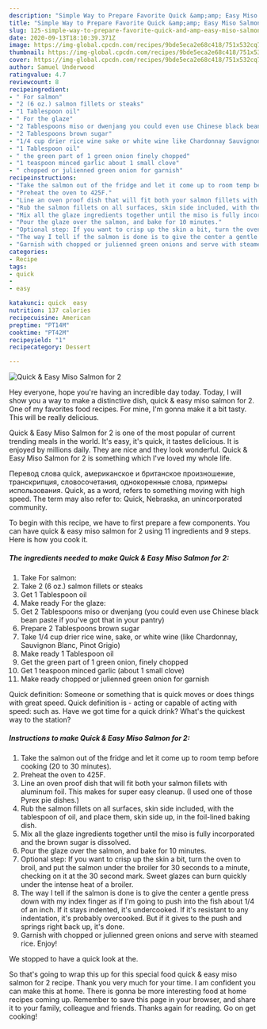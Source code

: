 ```yaml
---
description: "Simple Way to Prepare Favorite Quick &amp;amp; Easy Miso Salmon for 2"
title: "Simple Way to Prepare Favorite Quick &amp;amp; Easy Miso Salmon for 2"
slug: 125-simple-way-to-prepare-favorite-quick-and-amp-easy-miso-salmon-for-2
date: 2020-09-13T18:10:39.371Z
image: https://img-global.cpcdn.com/recipes/9bde5eca2e68c418/751x532cq70/quick-easy-miso-salmon-for-2-recipe-main-photo.jpg
thumbnail: https://img-global.cpcdn.com/recipes/9bde5eca2e68c418/751x532cq70/quick-easy-miso-salmon-for-2-recipe-main-photo.jpg
cover: https://img-global.cpcdn.com/recipes/9bde5eca2e68c418/751x532cq70/quick-easy-miso-salmon-for-2-recipe-main-photo.jpg
author: Samuel Underwood
ratingvalue: 4.7
reviewcount: 8
recipeingredient:
- " For salmon"
- "2 (6 oz.) salmon fillets or steaks"
- "1 Tablespoon oil"
- " For the glaze"
- "2 Tablespoons miso or dwenjang you could even use Chinese black bean paste if youve got that in your pantry"
- "2 Tablespoons brown sugar"
- "1/4 cup drier rice wine sake or white wine like Chardonnay Sauvignon Blanc Pinot Grigio"
- "1 Tablespoon oil"
- " the green part of 1 green onion finely chopped"
- "1 teaspoon minced garlic about 1 small clove"
- " chopped or julienned green onion for garnish"
recipeinstructions:
- "Take the salmon out of the fridge and let it come up to room temp before cooking (20 to 30 minutes)."
- "Preheat the oven to 425F."
- "Line an oven proof dish that will fit both your salmon fillets with aluminum foil. This makes for super easy cleanup. (I used one of those Pyrex pie dishes.)"
- "Rub the salmon fillets on all surfaces, skin side included, with the tablespoon of oil, and place them, skin side up, in the foil-lined baking dish."
- "Mix all the glaze ingredients together until the miso is fully incorporated and the brown sugar is dissolved."
- "Pour the glaze over the salmon, and bake for 10 minutes."
- "Optional step: If you want to crisp up the skin a bit, turn the oven to broil, and put the salmon under the broiler for 30 seconds to a minute, checking on it at the 30 second mark. Sweet glazes can burn quickly under the intense heat of a broiler."
- "The way I tell if the salmon is done is to give the center a gentle press down with my index finger as if I&#39;m going to push into the fish about 1/4 of an inch. If it stays indented, it&#39;s undercooked. If it&#39;s resistant to any indentation, it&#39;s probably overcooked. But if it gives to the push and springs right back up, it&#39;s done."
- "Garnish with chopped or julienned green onions and serve with steamed rice. Enjoy!"
categories:
- Recipe
tags:
- quick
- 
- easy

katakunci: quick  easy 
nutrition: 137 calories
recipecuisine: American
preptime: "PT14M"
cooktime: "PT42M"
recipeyield: "1"
recipecategory: Dessert

---
```



![Quick &amp; Easy Miso Salmon for 2](https://img-global.cpcdn.com/recipes/9bde5eca2e68c418/751x532cq70/quick-easy-miso-salmon-for-2-recipe-main-photo.jpg)

Hey everyone, hope you're having an incredible day today. Today, I will show you a way to make a distinctive dish, quick &amp; easy miso salmon for 2. One of my favorites food recipes. For mine, I'm gonna make it a bit tasty. This will be really delicious.

Quick &amp; Easy Miso Salmon for 2 is one of the most popular of current trending meals in the world. It's easy, it's quick, it tastes delicious. It is enjoyed by millions daily. They are nice and they look wonderful. Quick &amp; Easy Miso Salmon for 2 is something which I've loved my whole life.

Перевод слова quick, американское и британское произношение, транскрипция, словосочетания, однокоренные слова, примеры использования. Quick, as a word, refers to something moving with high speed. The term may also refer to: Quick, Nebraska, an unincorporated community.


To begin with this recipe, we have to first prepare a few components. You can have quick &amp; easy miso salmon for 2 using 11 ingredients and 9 steps. Here is how you cook it.

<!--inarticleads1-->

##### The ingredients needed to make Quick &amp; Easy Miso Salmon for 2:

1. Take  For salmon:
1. Take 2 (6 oz.) salmon fillets or steaks
1. Get 1 Tablespoon oil
1. Make ready  For the glaze:
1. Get 2 Tablespoons miso or dwenjang (you could even use Chinese black bean paste if you&#39;ve got that in your pantry)
1. Prepare 2 Tablespoons brown sugar
1. Take 1/4 cup drier rice wine, sake, or white wine (like Chardonnay, Sauvignon Blanc, Pinot Grigio)
1. Make ready 1 Tablespoon oil
1. Get  the green part of 1 green onion, finely chopped
1. Get 1 teaspoon minced garlic (about 1 small clove)
1. Make ready  chopped or julienned green onion for garnish


Quick definition: Someone or something that is quick moves or does things with great speed. Quick definition is - acting or capable of acting with speed: such as. Have we got time for a quick drink? What&#39;s the quickest way to the station? 

<!--inarticleads2-->

##### Instructions to make Quick &amp; Easy Miso Salmon for 2:

1. Take the salmon out of the fridge and let it come up to room temp before cooking (20 to 30 minutes).
1. Preheat the oven to 425F.
1. Line an oven proof dish that will fit both your salmon fillets with aluminum foil. This makes for super easy cleanup. (I used one of those Pyrex pie dishes.)
1. Rub the salmon fillets on all surfaces, skin side included, with the tablespoon of oil, and place them, skin side up, in the foil-lined baking dish.
1. Mix all the glaze ingredients together until the miso is fully incorporated and the brown sugar is dissolved.
1. Pour the glaze over the salmon, and bake for 10 minutes.
1. Optional step: If you want to crisp up the skin a bit, turn the oven to broil, and put the salmon under the broiler for 30 seconds to a minute, checking on it at the 30 second mark. Sweet glazes can burn quickly under the intense heat of a broiler.
1. The way I tell if the salmon is done is to give the center a gentle press down with my index finger as if I&#39;m going to push into the fish about 1/4 of an inch. If it stays indented, it&#39;s undercooked. If it&#39;s resistant to any indentation, it&#39;s probably overcooked. But if it gives to the push and springs right back up, it&#39;s done.
1. Garnish with chopped or julienned green onions and serve with steamed rice. Enjoy!


We stopped to have a quick look at the. 

So that's going to wrap this up for this special food quick &amp; easy miso salmon for 2 recipe. Thank you very much for your time. I am confident you can make this at home. There is gonna be more interesting food at home recipes coming up. Remember to save this page in your browser, and share it to your family, colleague and friends. Thanks again for reading. Go on get cooking!
